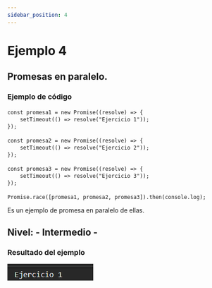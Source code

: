 ```yaml
---
sidebar_position: 4
---
```


# Ejemplo 4

## Promesas en paralelo.

### Ejemplo de código

```
const promesa1 = new Promise((resolve) => {
    setTimeout(() => resolve("Ejercicio 1"));
});

const promesa2 = new Promise((resolve) => {
    setTimeout(() => resolve("Ejercicio 2"));
});

const promesa3 = new Promise((resolve) => {
    setTimeout(() => resolve("Ejercicio 3"));
});

Promise.race([promesa1, promesa2, promesa3]).then(console.log);
```

Es un ejemplo de promesa en paralelo de ellas.

## Nivel: - Intermedio -

### Resultado del ejemplo
![Texto alternativo](img/ej4.png)